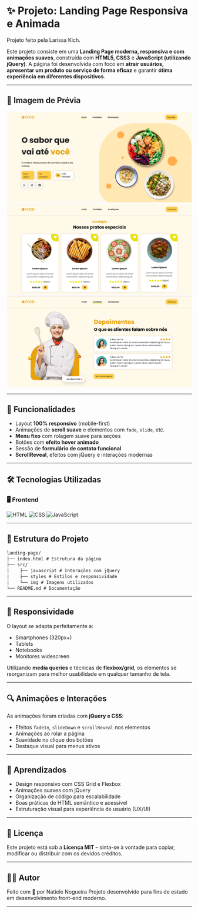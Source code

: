 # ✨ Projeto: Landing Page Responsiva e Animada

Projeto feito pela Larissa Kich.

Este projeto consiste em uma **Landing Page moderna, responsiva e com animações suaves**, construída com **HTML5, CSS3** e **JavaScript (utilizando jQuery)**. A página foi desenvolvida com foco em **atrair usuários, apresentar um produto ou serviço de forma eficaz** e garantir **ótima experiência em diferentes dispositivos**.

---

## 📸 Imagem de Prévia

![alt text](src/img/image.png)
![alt text](src/img/image-1.png)
![alt text](src/img/image-2.png)

---

## 🧩 Funcionalidades

- Layout **100% responsivo** (mobile-first)
- Animações de **scroll suave** e elementos com `fade`, `slide`, etc.
- **Menu fixo** com rolagem suave para seções
- Botões com **efeito hover animado**
- Sessão de **formulário de contato funcional**
- **ScrollReveal**, efeitos com jQuery e interações modernas

---

## 🛠️ Tecnologias Utilizadas

### 🖥️ Frontend
![HTML](https://img.shields.io/badge/HTML5-E34F26?style=for-the-badge&logo=html5&logoColor=white)
![CSS](https://img.shields.io/badge/CSS3-1572B6?style=for-the-badge&logo=css3&logoColor=white)
![JavaScript](https://img.shields.io/badge/JavaScript-F7DF1E?style=for-the-badge&logo=javascript&logoColor=black)

---

## 📂 Estrutura do Projeto

```
landing-page/
├── index.html # Estrutura da página
├── src/
│    ├── javascript # Interações com jQuery
|    ├── styles # Estilos e responsividade
│    └── img # Imagens utilizados
└── README.md # Documentação
```

---

## 📱 Responsividade

O layout se adapta perfeitamente a:

- Smartphones (320px+)
- Tablets
- Notebooks
- Monitores widescreen

Utilizando **media queries** e técnicas de **flexbox/grid**, os elementos se reorganizam para melhor usabilidade em qualquer tamanho de tela.

---

## 🔍 Animações e Interações

As animações foram criadas com **jQuery e CSS**:

- Efeitos `fadeIn`, `slideDown` e `scrollReveal` nos elementos
- Animações ao rolar a página
- Suavidade no clique dos botões
- Destaque visual para menus ativos

---

## 🧠 Aprendizados

- Design responsivo com CSS Grid e Flexbox
- Animações suaves com jQuery
- Organização de código para escalabilidade
- Boas práticas de HTML semântico e acessível
- Estruturação visual para experiência de usuário (UX/UI)

---

## 📜 Licença

Este projeto está sob a **Licença MIT** – sinta-se à vontade para copiar, modificar ou distribuir com os devidos créditos.

---

## 🙋‍♀️ Autor

Feito com 💙 por Natiele Nogueira 
Projeto desenvolvido para fins de estudo em desenvolvimento front-end moderno.

---
